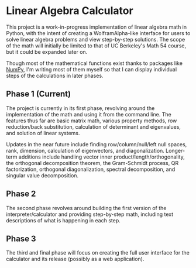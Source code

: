 # Linear Algebra Calculator

This project is a work-in-progress implementation of linear algebra math in Python, with the intent of creating a WolframAlpha-like interface for users to solve linear algebra problems and view step-by-step solutions. The scope of the math will initially be limited to that of UC Berkeley's Math 54 course, but it could be expanded later on. 

Though most of the mathematical functions exist thanks to packages like [NumPy](http://www.numpy.org/), I'm writing most of them myself so that I can display individual steps of the calculations in later phases. 

## Phase 1 (Current)

The project is currently in its first phase, revolving around the implementation of the math and using it from the command line. The features thus far are basic matrix math, various property methods, row reduction/back substitution, calculation of determinant and eigenvalues, and solution of linear systems.

Updates in the near future include finding row/column/null/left null spaces, rank, dimension, calculation of eigenvectors, and diagonalization. Longer-term additions include handling vector inner product/length/orthogonality, the orthogonal decomposition theorem, the Gram-Schmidt process, QR factorization, orthogonal diagonalization, spectral decomposition, and singular value decomposition.

## Phase 2

The second phase revolves around building the first version of the interpreter/calculator and providing step-by-step math, including text descriptions of what is happening in each step.

## Phase 3

The third and final phase will focus on creating the full user interface for the calculator and its release (possibly as a web application). 
